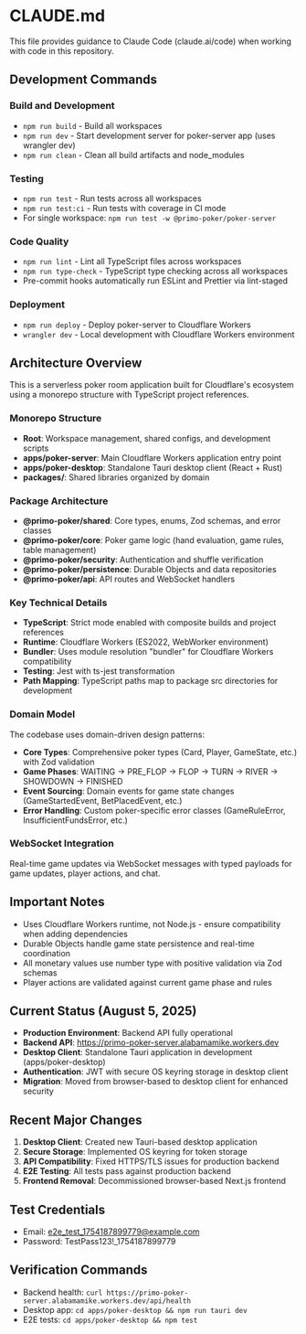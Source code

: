 # CLAUDE.md

This file provides guidance to Claude Code (claude.ai/code) when working with code in this repository.

## Development Commands

### Build and Development
- `npm run build` - Build all workspaces
- `npm run dev` - Start development server for poker-server app (uses wrangler dev)
- `npm run clean` - Clean all build artifacts and node_modules

### Testing
- `npm run test` - Run tests across all workspaces
- `npm run test:ci` - Run tests with coverage in CI mode
- For single workspace: `npm run test -w @primo-poker/poker-server`

### Code Quality
- `npm run lint` - Lint all TypeScript files across workspaces
- `npm run type-check` - TypeScript type checking across all workspaces
- Pre-commit hooks automatically run ESLint and Prettier via lint-staged

### Deployment
- `npm run deploy` - Deploy poker-server to Cloudflare Workers
- `wrangler dev` - Local development with Cloudflare Workers environment

## Architecture Overview

This is a serverless poker room application built for Cloudflare's ecosystem using a monorepo structure with TypeScript project references.

### Monorepo Structure
- **Root**: Workspace management, shared configs, and development scripts
- **apps/poker-server**: Main Cloudflare Workers application entry point
- **apps/poker-desktop**: Standalone Tauri desktop client (React + Rust)
- **packages/**: Shared libraries organized by domain

### Package Architecture
- **@primo-poker/shared**: Core types, enums, Zod schemas, and error classes
- **@primo-poker/core**: Poker game logic (hand evaluation, game rules, table management)
- **@primo-poker/security**: Authentication and shuffle verification
- **@primo-poker/persistence**: Durable Objects and data repositories
- **@primo-poker/api**: API routes and WebSocket handlers

### Key Technical Details
- **TypeScript**: Strict mode enabled with composite builds and project references
- **Runtime**: Cloudflare Workers (ES2022, WebWorker environment) 
- **Bundler**: Uses module resolution "bundler" for Cloudflare Workers compatibility
- **Testing**: Jest with ts-jest transformation
- **Path Mapping**: TypeScript paths map to package src directories for development

### Domain Model
The codebase uses domain-driven design patterns:
- **Core Types**: Comprehensive poker types (Card, Player, GameState, etc.) with Zod validation
- **Game Phases**: WAITING → PRE_FLOP → FLOP → TURN → RIVER → SHOWDOWN → FINISHED
- **Event Sourcing**: Domain events for game state changes (GameStartedEvent, BetPlacedEvent, etc.)
- **Error Handling**: Custom poker-specific error classes (GameRuleError, InsufficientFundsError, etc.)

### WebSocket Integration
Real-time game updates via WebSocket messages with typed payloads for game updates, player actions, and chat.

## Important Notes
- Uses Cloudflare Workers runtime, not Node.js - ensure compatibility when adding dependencies
- Durable Objects handle game state persistence and real-time coordination
- All monetary values use number type with positive validation via Zod schemas
- Player actions are validated against current game phase and rules

## Current Status (August 5, 2025)
- **Production Environment**: Backend API fully operational
- **Backend API**: https://primo-poker-server.alabamamike.workers.dev
- **Desktop Client**: Standalone Tauri application in development (apps/poker-desktop)
- **Authentication**: JWT with secure OS keyring storage in desktop client
- **Migration**: Moved from browser-based to desktop client for enhanced security

## Recent Major Changes
1. **Desktop Client**: Created new Tauri-based desktop application
2. **Secure Storage**: Implemented OS keyring for token storage
3. **API Compatibility**: Fixed HTTPS/TLS issues for production backend
4. **E2E Testing**: All tests pass against production backend
5. **Frontend Removal**: Decommissioned browser-based Next.js frontend

## Test Credentials
- Email: e2e_test_1754187899779@example.com
- Password: TestPass123!_1754187899779

## Verification Commands
- Backend health: `curl https://primo-poker-server.alabamamike.workers.dev/api/health`
- Desktop app: `cd apps/poker-desktop && npm run tauri dev`
- E2E tests: `cd apps/poker-desktop && npm test`